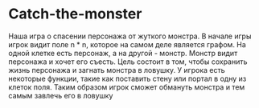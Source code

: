 # Catch-the-monster
Наша игра о спасении персонажа от жуткого монстра. В начале игры игрок видит поле n * n, которое на самом деле является графом. На одной клетке есть персонаж, а на другой - монстр. Монстр видит персонажа и хочет его съесть. Цель состоит в том, чтобы сохранить жизнь персонажа и загнать монстра в ловушку. У игрока есть некоторые функции, такие как поставить стену или портал в одну из клеток поля. Таким образом игрок сможет обмануть монстра и тем самым завлечь его  в ловушку
